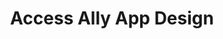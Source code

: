 ---
layout: work-template
meta: meta description here
next-piece: /piece6
prev-piece: /piece4
title: Access Ally App Design
type: UI/UX
description: This app is designed for those who are in wheelchairs or who are caregivers to those who are. When in a wheelchair, it can be difficult to find areas to spend time in that cater to you and allow you to move freely. Finding an accessible elevator may also be a problem when buildings are smaller. This is why I created an app to find accessible buildings for those in a local radius. An extra feature to this app is the key/barcode which allows those who use it to tap for the elevator in place of searching for a key.
img1: app-1.jpg
img2: app-2.jpg
img3: packaging-project-5.jpg
---